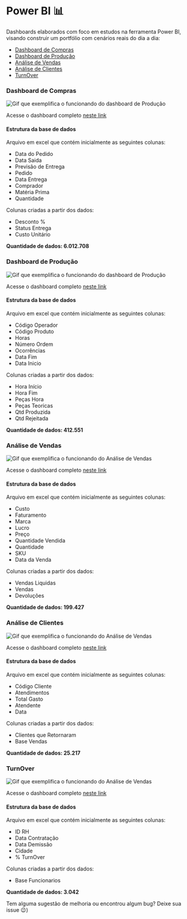 # Power BI 📊

Dashboards elaborados com foco em estudos na ferramenta Power BI, visando construir um portfólio com cenários reais do dia a dia:

- [Dashboard de Compras](https://github.com/NadiaaOliverr/Intensivao-de-Power-BI/tree/main/Dashboard%20Vendas)
- [Dashboard de Produção](https://github.com/NadiaaOliverr/Intensivao-de-Power-BI/tree/main/Dashboard%20Vendas)
- [Análise de Vendas](https://github.com/NadiaaOliverr/Intensivao-de-Power-BI/tree/main/Dashboard%20Vendas)
- [Análise de Clientes](https://github.com/NadiaaOliverr/Intensivao-de-Power-BI/tree/main/Dashboard%20Vendas)
- [TurnOver](https://github.com/NadiaaOliverr/Intensivao-de-Power-BI/tree/main/Dashboard%20Vendas)


### Dashboard de Compras

![Gif que exemplifica o funcionando do dashboard de Produção](https://github.com/thaiskaroline/PowerBI/blob/a876c7d965464c1d098935f6ed323cfb98a330a0/Gif's/Gif_Dashboard_Compras.gif)

Acesse o dashboard completo [neste link](https://app.powerbi.com/links/0UQ7CUiXat?ctid=94f13ec7-9c64-4310-88af-1e82e75dfe00&pbi_source=linkShare)

#### Estrutura da base de dados

Arquivo em excel que contém inicialmente as seguintes colunas:
- Data do Pedido
- Data Saida
- Previsão de Entrega
- Pedido
- Data Entrega
- Comprador
- Matéria Prima
- Quantidade 

Colunas criadas a partir dos dados:
- Desconto %
- Status Entrega
- Custo Unitário

**Quantidade de dados: 6.012.708** 

### Dashboard de Produção

![Gif que exemplifica o funcionando do dashboard de Produção](https://imgur.com/9KTX0Lh.gif)

Acesse o dashboard completo [neste link](https://app.powerbi.com/links/m_fbG9iApf?ctid=94f13ec7-9c64-4310-88af-1e82e75dfe00&pbi_source=linkShare)

#### Estrutura da base de dados

Arquivo em excel que contém inicialmente as seguintes colunas:
- Código Operador
- Código Produto
- Horas
- Número Ordem
- Ocorrências
- Data Fim
- Data Inicio 

Colunas criadas a partir dos dados:
- Hora Início
- Hora Fim
- Peças Hora
- Peças Teoricas
- Qtd Produzida
- Qtd Rejeitada

**Quantidade de dados: 412.551** 

### Análise de Vendas

![Gif que exemplifica o funcionando do Análise de Vendas](https://imgur.com/hC8nRcU.gif)

Acesse o dashboard completo [neste link](https://app.powerbi.com/links/U3Tif3XALM?ctid=94f13ec7-9c64-4310-88af-1e82e75dfe00&pbi_source=linkShare)

#### Estrutura da base de dados

Arquivo em excel que contém inicialmente as seguintes colunas:
- Custo
- Faturamento
- Marca
- Lucro
- Preço
- Quantidade Vendida
- Quantidade
- SKU
- Data da Venda

Colunas criadas a partir dos dados:
- Vendas Liquidas
- Vendas
- Devoluções

**Quantidade de dados: 199.427** 

### Análise de Clientes

![Gif que exemplifica o funcionando do Análise de Vendas](https://imgur.com/yanKLhq.gif)

Acesse o dashboard completo [neste link](https://app.powerbi.com/links/AE3V1cp0hS?ctid=94f13ec7-9c64-4310-88af-1e82e75dfe00&pbi_source=linkShare)

#### Estrutura da base de dados

Arquivo em excel que contém inicialmente as seguintes colunas:
- Código Cliente
- Atendimentos
- Total Gasto
- Atendente
- Data


Colunas criadas a partir dos dados:
- Clientes que Retornaram
- Base Vendas

**Quantidade de dados: 25.217** 


### TurnOver

![Gif que exemplifica o funcionando do Análise de Vendas](https://imgur.com/5HMKNrg.gif)

Acesse o dashboard completo [neste link](https://app.powerbi.com/links/Y-Wn5k-AaD?ctid=94f13ec7-9c64-4310-88af-1e82e75dfe00&pbi_source=linkShare)

#### Estrutura da base de dados

Arquivo em excel que contém inicialmente as seguintes colunas:
- ID RH
- Data Contratação
- Data Demissão
- Cidade
- % TurnOver


Colunas criadas a partir dos dados:
- Base Funcionarios

**Quantidade de dados: 3.042** 


Tem alguma sugestão de melhoria ou encontrou algum bug? Deixe sua issue 😉)


